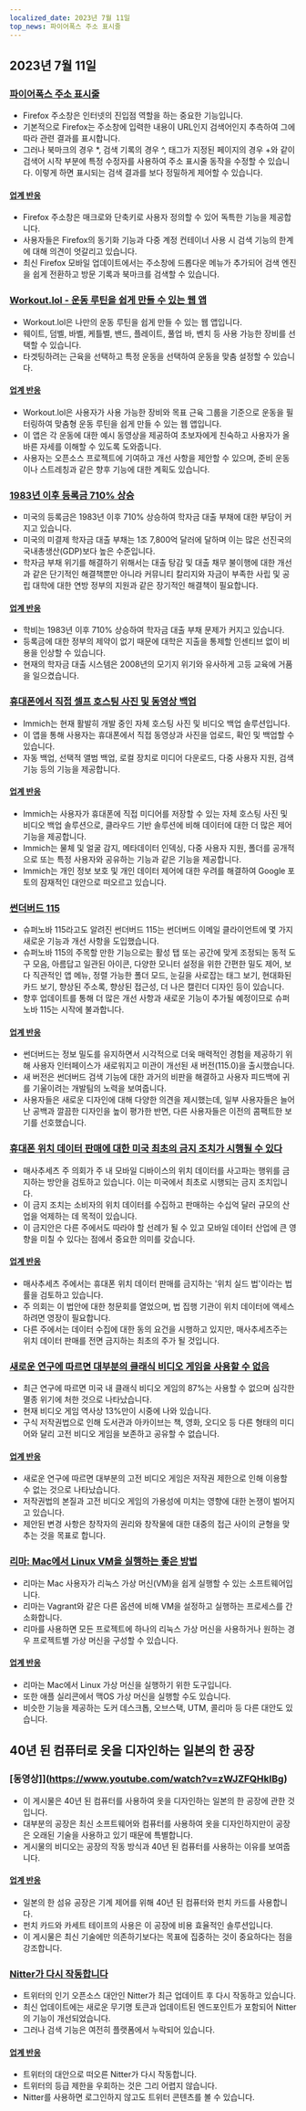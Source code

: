 ```yaml
---
localized_date: 2023년 7월 11일
top_news: 파이어폭스 주소 표시줄
---
```


## 2023년 7월 11일

### [파이어폭스 주소 표시줄](https://wiki.tilde.institute/w/firefox-address-bar-tips)

- Firefox 주소창은 인터넷의 진입점 역할을 하는 중요한 기능입니다.
- 기본적으로 Firefox는 주소창에 입력한 내용이 URL인지 검색어인지 추측하여 그에 따라 관련 결과를 표시합니다.
- 그러나 북마크의 경우 \*, 검색 기록의 경우 ^, 태그가 지정된 페이지의 경우 +와 같이 검색어 시작 부분에 특정 수정자를 사용하여 주소 표시줄 동작을 수정할 수 있습니다. 이렇게 하면 표시되는 검색 결과를 보다 정밀하게 제어할 수 있습니다.

#### [업계 반응](http://news.ycombinator.com/item?id=36666116)

- Firefox 주소창은 매크로와 단축키로 사용자 정의할 수 있어 독특한 기능을 제공합니다.
- 사용자들은 Firefox의 동기화 기능과 다중 계정 컨테이너 사용 시 검색 기능의 한계에 대해 의견이 엇갈리고 있습니다.
- 최신 Firefox 모바일 업데이트에서는 주소창에 드롭다운 메뉴가 추가되어 검색 엔진을 쉽게 전환하고 방문 기록과 북마크를 검색할 수 있습니다.

### [Workout.lol - 운동 루틴을 쉽게 만들 수 있는 웹 앱](https://workout.lol)

- Workout.lol은 나만의 운동 루틴을 쉽게 만들 수 있는 웹 앱입니다.
- 웨이트, 덤벨, 바벨, 케틀벨, 밴드, 플레이트, 풀업 바, 벤치 등 사용 가능한 장비를 선택할 수 있습니다.
- 타겟팅하려는 근육을 선택하고 특정 운동을 선택하여 운동을 맞춤 설정할 수 있습니다.

#### [업계 반응](http://news.ycombinator.com/item?id=36662655)

- Workout.lol은 사용자가 사용 가능한 장비와 목표 근육 그룹을 기준으로 운동을 필터링하여 맞춤형 운동 루틴을 쉽게 만들 수 있는 웹 앱입니다.
- 이 앱은 각 운동에 대한 예시 동영상을 제공하여 초보자에게 친숙하고 사용자가 올바른 자세를 이해할 수 있도록 도와줍니다.
- 사용자는 오픈소스 프로젝트에 기여하고 개선 사항을 제안할 수 있으며, 준비 운동이나 스트레칭과 같은 향후 기능에 대한 계획도 있습니다.

### [1983년 이후 등록금 710% 상승](https://statecraft.beehiiv.com/p/student-loan-debt-forgiveness)

- 미국의 등록금은 1983년 이후 710% 상승하여 학자금 대출 부채에 대한 부담이 커지고 있습니다.
- 미국의 미결제 학자금 대출 부채는 1조 7,800억 달러에 달하며 이는 많은 선진국의 국내총생산(GDP)보다 높은 수준입니다.
- 학자금 부채 위기를 해결하기 위해서는 대출 탕감 및 대출 채무 불이행에 대한 개선과 같은 단기적인 해결책뿐만 아니라 커뮤니티 칼리지와 자금이 부족한 사립 및 공립 대학에 대한 연방 정부의 지원과 같은 장기적인 해결책이 필요합니다.

#### [업계 반응](http://news.ycombinator.com/item?id=36669253)

- 학비는 1983년 이후 710% 상승하여 학자금 대출 부채 문제가 커지고 있습니다.
- 등록금에 대한 정부의 제약이 없기 때문에 대학은 지출을 통제할 인센티브 없이 비용을 인상할 수 있습니다.
- 현재의 학자금 대출 시스템은 2008년의 모기지 위기와 유사하게 고등 교육에 거품을 일으켰습니다.

### [휴대폰에서 직접 셀프 호스팅 사진 및 동영상 백업](https://github.com/immich-app/immich)

- Immich는 현재 활발히 개발 중인 자체 호스팅 사진 및 비디오 백업 솔루션입니다.
- 이 앱을 통해 사용자는 휴대폰에서 직접 동영상과 사진을 업로드, 확인 및 백업할 수 있습니다.
- 자동 백업, 선택적 앨범 백업, 로컬 장치로 미디어 다운로드, 다중 사용자 지원, 검색 기능 등의 기능을 제공합니다.

#### [업계 반응](http://news.ycombinator.com/item?id=36673224)

- Immich는 사용자가 휴대폰에 직접 미디어를 저장할 수 있는 자체 호스팅 사진 및 비디오 백업 솔루션으로, 클라우드 기반 솔루션에 비해 데이터에 대한 더 많은 제어 기능을 제공합니다.
- Immich는 물체 및 얼굴 감지, 메타데이터 인덱싱, 다중 사용자 지원, 폴더를 공개적으로 또는 특정 사용자와 공유하는 기능과 같은 기능을 제공합니다.
- Immich는 개인 정보 보호 및 개인 데이터 제어에 대한 우려를 해결하여 Google 포토의 잠재적인 대안으로 떠오르고 있습니다.

### [썬더버드 115](https://www.thunderbird.net/en-US/thunderbird/115.0/whatsnew/)

- 슈퍼노바 115라고도 알려진 썬더버드 115는 썬더버드 이메일 클라이언트에 몇 가지 새로운 기능과 개선 사항을 도입했습니다.
- 슈퍼노바 115의 주목할 만한 기능으로는 활성 탭 또는 공간에 맞게 조정되는 동적 도구 모음, 아름답고 일관된 아이콘, 다양한 모니터 설정을 위한 간편한 밀도 제어, 보다 직관적인 앱 메뉴, 정렬 가능한 폴더 모드, 눈길을 사로잡는 태그 보기, 현대화된 카드 보기, 향상된 주소록, 향상된 접근성, 더 나은 캘린더 디자인 등이 있습니다.
- 향후 업데이트를 통해 더 많은 개선 사항과 새로운 기능이 추가될 예정이므로 슈퍼노바 115는 시작에 불과합니다.

#### [업계 반응](http://news.ycombinator.com/item?id=36664113)

- 썬더버드는 정보 밀도를 유지하면서 시각적으로 더욱 매력적인 경험을 제공하기 위해 사용자 인터페이스가 새로워지고 미관이 개선된 새 버전(115.0)을 출시했습니다.
- 새 버전은 썬더버드 검색 기능에 대한 과거의 비판을 해결하고 사용자 피드백에 귀를 기울이려는 개발팀의 노력을 보여줍니다.
- 사용자들은 새로운 디자인에 대해 다양한 의견을 제시했는데, 일부 사용자들은 늘어난 공백과 깔끔한 디자인을 높이 평가한 반면, 다른 사용자들은 이전의 콤팩트한 보기를 선호했습니다.

### [휴대폰 위치 데이터 판매에 대한 미국 최초의 금지 조치가 시행될 수 있다](https://www.wsj.com/articles/first-u-s-ban-on-sale-of-cellphone-location-data-might-be-coming-fbe47e53)

- 매사추세츠 주 의회가 주 내 모바일 디바이스의 위치 데이터를 사고파는 행위를 금지하는 방안을 검토하고 있습니다. 이는 미국에서 최초로 시행되는 금지 조치입니다.
- 이 금지 조치는 소비자의 위치 데이터를 수집하고 판매하는 수십억 달러 규모의 산업을 억제하는 데 목적이 있습니다.
- 이 금지안은 다른 주에서도 따라야 할 선례가 될 수 있고 모바일 데이터 산업에 큰 영향을 미칠 수 있다는 점에서 중요한 의미를 갖습니다.

#### [업계 반응](http://news.ycombinator.com/item?id=36667848)

- 매사추세츠 주에서는 휴대폰 위치 데이터 판매를 금지하는 '위치 실드 법'이라는 법률을 검토하고 있습니다.
- 주 의회는 이 법안에 대한 청문회를 열었으며, 법 집행 기관이 위치 데이터에 액세스하려면 영장이 필요합니다.
- 다른 주에서는 데이터 수집에 대한 동의 요건을 시행하고 있지만, 매사추세츠주는 위치 데이터 판매를 전면 금지하는 최초의 주가 될 것입니다.

### [새로운 연구에 따르면 대부분의 클래식 비디오 게임을 사용할 수 없음](https://gamehistory.org/87percent/)

- 최근 연구에 따르면 미국 내 클래식 비디오 게임의 87%는 사용할 수 없으며 심각한 멸종 위기에 처한 것으로 나타났습니다.
- 현재 비디오 게임 역사상 13%만이 시중에 나와 있습니다.
- 구식 저작권법으로 인해 도서관과 아카이브는 책, 영화, 오디오 등 다른 형태의 미디어와 달리 고전 비디오 게임을 보존하고 공유할 수 없습니다.

#### [업계 반응](http://news.ycombinator.com/item?id=36668472)

- 새로운 연구에 따르면 대부분의 고전 비디오 게임은 저작권 제한으로 인해 이용할 수 없는 것으로 나타났습니다.
- 저작권법의 본질과 고전 비디오 게임의 가용성에 미치는 영향에 대한 논쟁이 벌어지고 있습니다.
- 제안된 변경 사항은 창작자의 권리와 창작물에 대한 대중의 접근 사이의 균형을 맞추는 것을 목표로 합니다.

### [리마: Mac에서 Linux VM을 실행하는 좋은 방법](https://jvns.ca/blog/2023/07/10/lima--a-nice-way-to-run-linux-vms-on-mac/)

- 리마는 Mac 사용자가 리눅스 가상 머신(VM)을 쉽게 실행할 수 있는 소프트웨어입니다.
- 리마는 Vagrant와 같은 다른 옵션에 비해 VM을 설정하고 실행하는 프로세스를 간소화합니다.
- 리마를 사용하면 모든 프로젝트에 하나의 리눅스 가상 머신을 사용하거나 원하는 경우 프로젝트별 가상 머신을 구성할 수 있습니다.

#### [업계 반응](http://news.ycombinator.com/item?id=36668964)

- 리마는 Mac에서 Linux 가상 머신을 실행하기 위한 도구입니다.
- 또한 애플 실리콘에서 맥OS 가상 머신을 실행할 수도 있습니다.
- 비슷한 기능을 제공하는 도커 데스크톱, 오브스택, UTM, 콜리마 등 다른 대안도 있습니다.

## 40년 된 컴퓨터로 옷을 디자인하는 일본의 한 공장

### [동영상]](https://www.youtube.com/watch?v=zWJZFQHklBg)

- 이 게시물은 40년 된 컴퓨터를 사용하여 옷을 디자인하는 일본의 한 공장에 관한 것입니다.
- 대부분의 공장은 최신 소프트웨어와 컴퓨터를 사용하여 옷을 디자인하지만이 공장은 오래된 기술을 사용하고 있기 때문에 특별합니다.
- 게시물의 비디오는 공장의 작동 방식과 40년 된 컴퓨터를 사용하는 이유를 보여줍니다.

#### [업계 반응](http://news.ycombinator.com/item?id=36662392)

- 일본의 한 섬유 공장은 기계 제어를 위해 40년 된 컴퓨터와 펀치 카드를 사용합니다.
- 펀치 카드와 카세트 테이프의 사용은 이 공장에 비용 효율적인 솔루션입니다.
- 이 게시물은 최신 기술에만 의존하기보다는 목표에 집중하는 것이 중요하다는 점을 강조합니다.

### [Nitter가 다시 작동합니다](https://github.com/zedeus/nitter/pull/927)

- 트위터의 인기 오픈소스 대안인 Nitter가 최근 업데이트 후 다시 작동하고 있습니다.
- 최신 업데이트에는 새로운 무기명 토큰과 업데이트된 엔드포인트가 포함되어 Nitter의 기능이 개선되었습니다.
- 그러나 검색 기능은 여전히 플랫폼에서 누락되어 있습니다.

#### [업계 반응](http://news.ycombinator.com/item?id=36665406)

- 트위터의 대안으로 떠오른 Nitter가 다시 작동합니다.
- 트위터의 등급 제한을 우회하는 것은 그리 어렵지 않습니다.
- Nitter를 사용하면 로그인하지 않고도 트위터 콘텐츠를 볼 수 있습니다.
